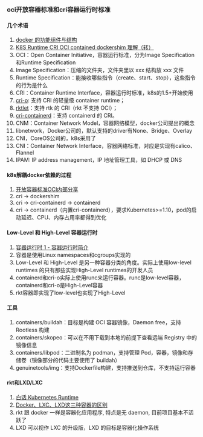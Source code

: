 ### oci开放容器标准和cri容器运行时标准

#### 几个术语
1. [docker 的功能组件与结构](https://blog.laisky.com/p/docker-component/)
1. [K8S Runtime CRI OCI contained dockershim 理解（转）](https://www.cnblogs.com/charlieroro/articles/10998203.html)
1. OCI：Open Container Initiative，容器运行标准，分为Image Specification和Runtime Specification
  1. Image Specification：压缩的文件夹，文件夹里以 xxx 结构放 xxx 文件
  1. Runtime Specification：能接收哪些指令（create、start、stop），这些指令的行为是什么
1. CRI：Container Runtime Interface，容器运行时标准，k8s的1.5+开始使用
  1. [cri-o](https://cri-o.io/): 支持 CRI 的轻量级 container runtime；
  1. [rktlet](https://github.com/kubernetes-incubator/rktlet)：支持 rtk 的 CRI（rkt 不支持 OCI）；
  1. [cri-containerd](https://github.com/containerd/cri)：支持 containerd 的 CRI。
1. CNM：Container Network Model，容器网络模型，docker公司提出的概念
  1. libnetwork，Docker公司的，默认支持的driver有None、Bridge、Overlay
  1. CNI，CoreOS公司的，k8s采用了
1. CNI：Container Network Interface，容器网络标准，对应是实现有calico、Flannel
1. IPAM: IP address management，IP 地址管理工具，如 DHCP 或 DNS

#### k8s解耦docker依赖的过程
1. [开放容器标准OCI内部分享](https://xuanwo.io/2019/08/06/oci-intro/)
1. cri -> dockershim
1. cri -> cri-containerd -> containerd
1. cri -> containerd（内置cri-containerd），要求Kubernetes>=1.10，pod的启动延迟、CPU、内存占用率都得到优化

#### Low-Level 和 High-Level 容器运行时
1. [容器运行时 1 - 容器运行时简介](http://liupeng0518.github.io/2019/10/06/docker/runtimes/Container%20Runtimes%20Part%201/)
1. 容器是使用Linux namespaces和cgroups实现的
1. Low-Level 和 High-Level 是另一种容器分类的角度。实际上使用low-level runtimes 的只有那些实现High-Level runtimes的开发人员
1. containerd和cri-o实际上使用runc来运行容器。runc是low-level容器，containerd和cri-o是High-Level容器
1. rkt容器即实现了low-level也实现了High-Level

#### 工具
1. containers/buildah：目标是构建 OCI 容器镜像，Daemon free，支持 Rootless 构建
1. containers/skopeo：可以在不用下载到本地的前提下查看远端 Registry 中的镜像信息
1. containers/libpod：二进制名为 podman，支持管理 Pod，容器，镜像和存储卷（镜像部分的代码主要使用了 buildah）
1. genuinetools/img：支持Dockerfile构建，支持推送到仓库，不支持运行容器

#### rkt和LXD/LXC
1. [白话 Kubernetes Runtime](https://aleiwu.com/post/cncf-runtime-landscape/)
1. [Docker、LXC、LXD这三种容器的区别](https://blog.csdn.net/zhengmx100/article/details/79415742)
1. rkt 跟 docker 一样是容器化应用程序, 特点是无 daemon, 目前项目基本不活跃了
1. LXD 可以视作 LXC 的升级版，LXD 的目标是容器化操作系统












